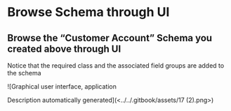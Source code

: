 # Browse Schema through UI

## **Browse the “Customer Account” Schema you created above through UI**

Notice that the required class and the associated field groups are added to the schema

![Graphical user interface, application

Description automatically generated](<../../.gitbook/assets/17 (2).png>)

